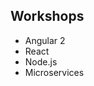 ## Workshops
* Angular 2 <!-- .element: class="fragment highlight-blue" -->
* React
* Node.js
* Microservices
